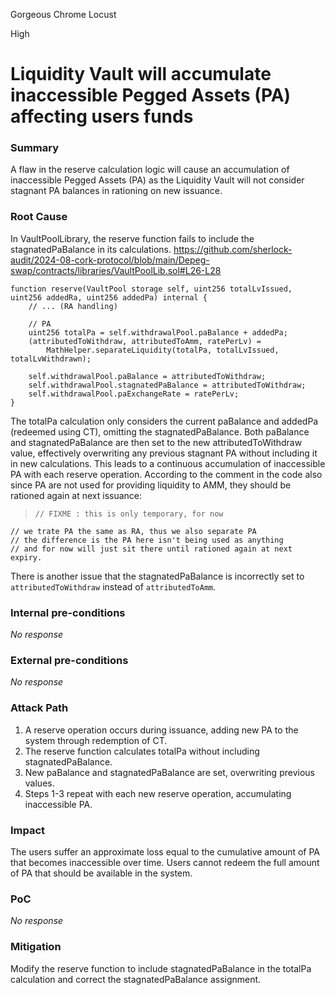 Gorgeous Chrome Locust

High

# Liquidity Vault will accumulate inaccessible Pegged Assets (PA) affecting users funds

### Summary

A flaw in the reserve calculation logic will cause an accumulation of inaccessible Pegged Assets (PA)  as the Liquidity Vault will not consider stagnant PA balances in rationing on new issuance.

### Root Cause

In VaultPoolLibrary, the reserve function fails to include the stagnatedPaBalance in its calculations.
https://github.com/sherlock-audit/2024-08-cork-protocol/blob/main/Depeg-swap/contracts/libraries/VaultPoolLib.sol#L26-L28

```solidity
function reserve(VaultPool storage self, uint256 totalLvIssued, uint256 addedRa, uint256 addedPa) internal {
    // ... (RA handling)

    // PA
    uint256 totalPa = self.withdrawalPool.paBalance + addedPa;
    (attributedToWithdraw, attributedToAmm, ratePerLv) =
        MathHelper.separateLiquidity(totalPa, totalLvIssued, totalLvWithdrawn);

    self.withdrawalPool.paBalance = attributedToWithdraw;
    self.withdrawalPool.stagnatedPaBalance = attributedToWithdraw;
    self.withdrawalPool.paExchangeRate = ratePerLv;
}
```
The totalPa calculation only considers the current paBalance and addedPa (redeemed using CT), omitting the stagnatedPaBalance. Both paBalance and stagnatedPaBalance are then set to the new attributedToWithdraw value, effectively overwriting any previous stagnant PA without including it in new calculations. This leads to a continuous accumulation of inaccessible PA with each reserve operation. 
According to the comment in the code also since PA are not used for providing liquidity to AMM, they should be rationed again at next issuance:

>     // FIXME : this is only temporary, for now
    // we trate PA the same as RA, thus we also separate PA
    // the difference is the PA here isn't being used as anything
    // and for now will just sit there until rationed again at next expiry.


There is another issue that the stagnatedPaBalance is incorrectly set to `attributedToWithdraw` instead of `attributedToAmm`. 

### Internal pre-conditions

_No response_

### External pre-conditions

_No response_

### Attack Path

1. A reserve operation occurs during issuance, adding new PA to the system through redemption of CT.
2. The reserve function calculates totalPa without including stagnatedPaBalance.
3. New paBalance and stagnatedPaBalance are set, overwriting previous values.
4. Steps 1-3 repeat with each new reserve operation, accumulating inaccessible PA.

### Impact

The users suffer an approximate loss equal to the cumulative amount of PA that becomes inaccessible over time. Users cannot redeem the full amount of PA that should be available in the system.


### PoC

_No response_

### Mitigation

Modify the reserve function to include stagnatedPaBalance in the totalPa calculation and correct the stagnatedPaBalance assignment.